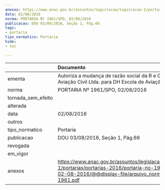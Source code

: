 ```yaml
---
anexos: https://www.anac.gov.br/assuntos/legislacao/legislacao-1/portarias/portarias-2016/portaria-no-1961-spo-02-08-2016/@@display-file/arquivo_norma/PA2016-1961.pdf
data: 02/08/2016
norma: PORTARIA Nº 1961/SPO, 02/08/2016
publicacao: DOU 03/08/2016, Seção 1, Pág.66
tags:
- portaria
tipo_normatico: Portaria
hide: 
- toc 
 
---
```


|                    | Documento                                                                                                                                                      |
|:-------------------|:---------------------------------------------------------------------------------------------------------------------------------------------------------------|
| ementa             | Autoriza a mudança de razão social da R e G Escola de Aviação Civil Ltda. para DH Escola de Aviação Civil Ltda.                                                |
| norma              | PORTARIA Nº 1961/SPO, 02/08/2016                                                                                                                               |
| tornada_sem_efeito |                                                                                                                                                                |
| alterada           |                                                                                                                                                                |
| data               | 02/08/2016                                                                                                                                                     |
| outros             |                                                                                                                                                                |
| tipo_normatico     | Portaria                                                                                                                                                       |
| publicacao         | DOU 03/08/2016, Seção 1, Pág.66                                                                                                                                |
| revogada           |                                                                                                                                                                |
| em_vigor           |                                                                                                                                                                |
| anexos             | https://www.anac.gov.br/assuntos/legislacao/legislacao-1/portarias/portarias-2016/portaria-no-1961-spo-02-08-2016/@@display-file/arquivo_norma/PA2016-1961.pdf |